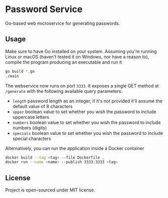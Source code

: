 # Password Service

Go-based web microservice for generating passwords.

## Usage

Make sure to have Go installed on your system. Assuming you're running Linux or macOS (haven't tested it on Windows, nor have a reason to), compile the program producing an executable and run it

```bash
go build *.go
./main
```

The webservice now runs on port `3333`. It exposes a single GET method at `/generate` with the following available query parameters:

- `length` password length as an integer, if it's not provided it'll assume the default value of 8 characters
- `upper` boolean value to set whether you wish the password to include uppercase letters
- `numbers` boolean value to set whether you wish the password to include numbers (digits)
- `specials` boolean value to set whether you wish the password to include special characters

Alternatively, you can run the application inside a Docker container

```bash
docker build --tag <tag> --file Dockerfile .
docker run --name <name> --publish 3333:3333 <tag>
```

## License

Project is open-sourced under MIT license.